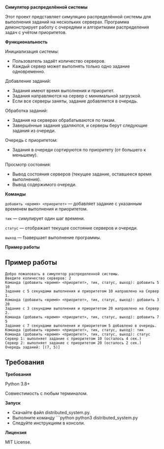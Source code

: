 **Симулятор распределённой системы**

Этот проект представляет симуляцию распределённой системы для выполнения заданий на нескольких серверах. Программа демонстрирует работу с очередями и алгоритмами распределения задач с учётом приоритетов.

**Функциональность**

Инициализация системы:
- Пользователь задаёт количество серверов.
- Каждый сервер может выполнять только одно задание одновременно.

Добавление заданий:
- Задания имеют время выполнения и приоритет.
- Задания направляются на сервер с минимальной загрузкой.
- Если все серверы заняты, задание добавляется в очередь.

Обработка заданий:
- Задания на серверах обрабатываются по тикам.
- Завершённые задания удаляются, и серверы берут следующие задания из очереди.

Очередь с приоритетом:
- Задания в очереди сортируются по приоритету (от большего к меньшему).

Просмотр состояния:
- Вывод состояния серверов (текущее задание, оставшееся время выполнения).
- Вывод содержимого очереди.

**Команды**

`добавить <время> <приоритет>` — добавляет задание с указанным временем выполнения и приоритетом.

`тик` — симулирует один шаг времени.

`статус` — отображает текущее состояние серверов и очереди.

`выход` — fзавершает выполнение программы.

**Пример работы**

## Пример работы
```
Добро пожаловать в симулятор распределенной системы.
Введите количество серверов: 2
Команда (добавить <время> <приоритет>, тик, статус, выход): добавить 5 10
Задание с 5 секундами выполнения и приоритетом 10 направлено на Сервер 1.
Команда (добавить <время> <приоритет>, тик, статус, выход): добавить 3 20
Задание с 3 секундами выполнения и приоритетом 20 направлено на Сервер 2.
Команда (добавить <время> <приоритет>, тик, статус, выход): добавить 7 5
Задание с 7 секундами выполнения и приоритетом 5 добавлено в очередь.
Команда (добавить <время> <приоритет>, тик, статус, выход): тик
Команда (добавить <время> <приоритет>, тик, статус, выход): статус
Сервер 1: выполняет задание с приоритетом 10 (осталось 4 сек.)
Сервер 2: выполняет задание с приоритетом 20 (осталось 2 сек.)
Очередь заданий: [(7, 5)]
```
## Требования

**Требования**

Python 3.8+

Совместимость с любым терминалом.

**Запуск**

- Скачайте файл distributed_system.py.
- Выполните команду ```python python3 distributed_system.py
- Следуйте инструкциям в консоли.

**Лицензия**

MIT License.
